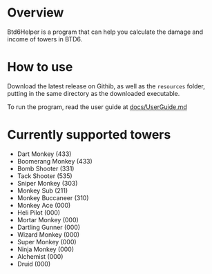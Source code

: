 # Overview 

Btd6Helper is a program that can help you calculate the damage and income 
of towers in BTD6. 

# How to use

Download the latest release on Githib, as well as the `resources` folder, putting in the same 
directory as the downloaded executable. 

To run the program, read the user guide at [docs/UserGuide.md](docs/UserGuide.md)

# Currently supported towers

- Dart Monkey (433)
- Boomerang Monkey (433)
- Bomb Shooter (331)
- Tack Shooter (535)
- Sniper Monkey (303)
- Monkey Sub (211)
- Monkey Buccaneer (310)
- Monkey Ace (000)
- Heli Pilot (000)
- Mortar Monkey (000)
- Dartling Gunner (000)
- Wizard Monkey (000)
- Super Monkey (000)
- Ninja Monkey (000)
- Alchemist (000)
- Druid (000)